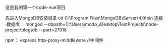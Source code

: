 这是我的第一个node-vue项目

先进入MongoDB安装目录
cd C:\Program Files\MongoDB\Server\4.0\bin
连接·数据库：
mongod --dbpath=C:\Users\modo_\Desktop\TestProjects\node-project\blog\db --port=27018


npm：
express
http-proxy-middleware //中间件
